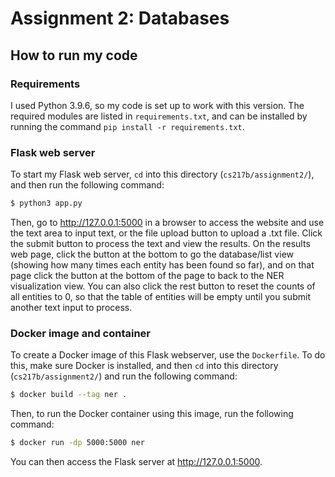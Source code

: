 # Assignment 2: Databases

## How to run my code

### Requirements
I used Python 3.9.6, so my code is set up to work with this version.
The required modules are listed in `requirements.txt`, and can be installed by running the command `pip install -r requirements.txt`.

### Flask web server
To start my Flask web server, `cd` into this directory (`cs217b/assignment2/`), and then run the following command: 
```bash
$ python3 app.py
```
Then, go to http://127.0.0.1:5000 in a browser to access the website and use the text area to input text, or the file upload button to upload a .txt file. Click the submit button to process the text and view the results. On the results web page, click
the button at the bottom to go the database/list view (showing how many times each entity has been found so far), and on 
that page click the button at the bottom of the page to back to the NER visualization view. You can also click the rest button
to reset the counts of all entities to 0, so that the table of entities will be empty until you submit another text input to process.

### Docker image and container
To create a Docker image of this Flask webserver, use the `Dockerfile`. To do this, make sure Docker is installed, and then `cd` into this directory (`cs217b/assignment2/`) and run the following command:
```bash
$ docker build --tag ner .   
```
Then, to run the Docker container using this image, run the following command: 
```bash
$ docker run -dp 5000:5000 ner
```
You can then access the Flask server at http://127.0.0.1:5000.

